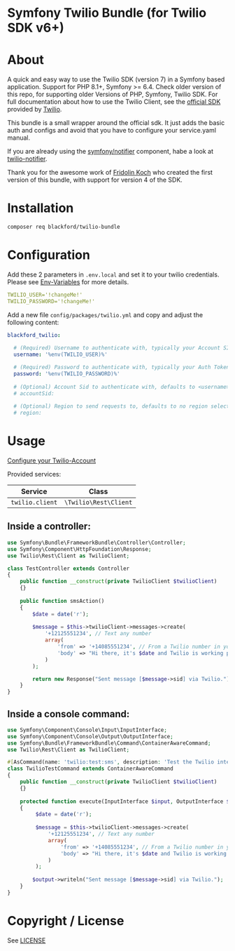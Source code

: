 # Symfony Twilio Bundle (for Twilio SDK v6+)

# About

A quick and easy way to use the Twilio SDK (version 7) in a Symfony based application.
Support for PHP 8.1+, Symfony >= 6.4.
Check older version of this repo, for supporting older Versions of PHP, Symfony, Twilio SDK.
For full documentation about how to use the Twilio Client, see the [official SDK](https://github.com/twilio/twilio-php) provided by [Twilio](https://www.twilio.com/).

This bundle is a small wrapper around the official sdk.
It just adds the basic auth and configs and avoid that you have to configure your service.yaml manual.

If you are already using the [symfony/notifier](https://symfony.com/doc/current/notifier.html) component, habe a look at [twilio-notifier](https://symfony.com/components/Twilio%20Notifier).

Thank you for the awesome work of [Fridolin Koch](http://fkse.io) who created the first version of this bundle, with support for version 4 of the SDK.

# Installation

```bash
composer req blackford/twilio-bundle
```

# Configuration

Add these 2 parameters in `.env.local` and set it to your twilio credentials.
Please see [Env-Variables](https://symfony.com/doc/current/configuration/env_var_processors.html) for more details.

```yaml
TWILIO_USER='!changeMe!'
TWILIO_PASSWORD='!changeMe!'
```

Add a new file `config/packages/twilio.yml` and copy and adjust the following content:

```yaml
blackford_twilio:
  
  # (Required) Username to authenticate with, typically your Account SID from www.twilio.com/user/account
  username: '%env(TWILIO_USER)%'

  # (Required) Password to authenticate with, typically your Auth Token from www.twilio.com/user/account
  password: '%env(TWILIO_PASSWORD)%'
    
  # (Optional) Account Sid to authenticate with, defaults to <username> (typically not required)
  # accountSid: 
    
  # (Optional) Region to send requests to, defaults to no region selection (typically not required)
  # region: 
```

# Usage

[Configure your Twilio-Account](https://www.twilio.com/blog/verifying-twilio-api-requests-php-symfony-5)

Provided services:

| Service             | Class                         |
|---------------------|-------------------------------|
| `twilio.client`     | `\Twilio\Rest\Client`         |


## Inside a controller:

```php
use Symfony\Bundle\FrameworkBundle\Controller\Controller;
use Symfony\Component\HttpFoundation\Response;
use Twilio\Rest\Client as TwilioClient;

class TestController extends Controller
{
    public function __construct(private TwilioClient $twilioClient)
    {}
    
    public function smsAction()
    {
        $date = date('r');
        
        $message = $this->twilioClient->messages->create(
            '+12125551234', // Text any number
            array(
                'from' => '+14085551234', // From a Twilio number in your account
                'body' => "Hi there, it's $date and Twilio is working properly."
            )
        );

        return new Response("Sent message [$message->sid] via Twilio.");
    }
}
```

## Inside a console command:

```php
use Symfony\Component\Console\Input\InputInterface;
use Symfony\Component\Console\Output\OutputInterface;
use Symfony\Bundle\FrameworkBundle\Command\ContainerAwareCommand;
use Twilio\Rest\Client as TwilioClient;

#[AsCommand(name: 'twilio:test:sms', description: 'Test the Twilio integration by sending a text message.')]
class TwilioTestCommand extends ContainerAwareCommand
{
    public function __construct(private TwilioClient $twilioClient)
    {}
    
    protected function execute(InputInterface $input, OutputInterface $output)
    {
         $date = date('r');
         
         $message = $this->twilioClient->messages->create(
             '+12125551234', // Text any number
             array(
                 'from' => '+14085551234', // From a Twilio number in your account
                 'body' => "Hi there, it's $date and Twilio is working properly."
             )
         );
        
        $output->writeln("Sent message [$message->sid] via Twilio.");
    }
}
```

# Copyright / License

See [LICENSE](LICENSE)
